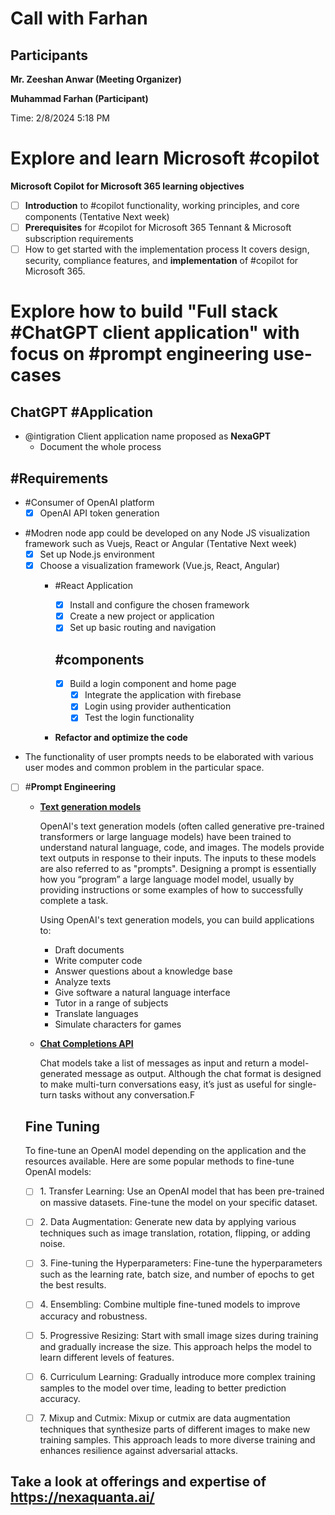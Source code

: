 # Call with Farhan

## Participants

**Mr. Zeeshan Anwar (Meeting Organizer)**	

**Muhammad Farhan (Participant)**

Time: 2/8/2024 5:18 PM 	

# Explore and learn Microsoft #copilot 

**Microsoft Copilot for Microsoft 365 learning objectives** 	

- [ ] **Introduction** to #copilot functionality, working principles, and core components	(Tentative Next week) 
- [ ] **Prerequisites** for #copilot for Microsoft 365 Tennant & Microsoft subscription requirements 
- [ ] How to get started with the implementation process It covers design, security, compliance features, and **implementation** of #copilot  for Microsoft 365.	

# Explore how to build "Full stack #ChatGPT client application" with focus on #prompt engineering use-cases	 

## **ChatGPT #Application**

- @intigration Client application name  proposed as **NexaGPT**	
  - Document the whole process

## #Requirements

- \#Consumer of OpenAI platform 
  - [x] OpenAI API token generation

<!---->

- \#Modren node app could be developed on any Node JS  visualization framework such as Vuejs, React or Angular	(Tentative Next week) 
  - [x] Set up Node.js environment
  - [x] Choose a visualization framework (Vue.js, React, Angular)
    - \#React Application
      - [x] Install and configure the chosen framework
      - [x] Create a new project or application
      - [x] Set up basic routing and navigation

      ## #components

      - [x] Build a login component and home page 
        - [x] Integrate the application with firebase
        - [x] Login using provider authentication
        - [x] Test the login functionality
    - **Refactor and optimize the code**
- The functionality of user prompts needs to be elaborated with various user modes and common problem in the particular space.

<!---->

- [ ] \#**Prompt Engineering**
  - **[Text generation models](https://platform.openai.com/docs/guides/text-generation/text-generation-models)**

    OpenAI's text generation models (often called generative pre-trained transformers or large language models) have been trained to understand natural language, code, and images. The models provide text outputs in response to their inputs. The inputs to these models are also referred to as "prompts". Designing a prompt is essentially how you “program” a large language model model, usually by providing instructions or some examples of how to successfully complete a task.

    Using OpenAI's text generation models, you can build applications to:
    - Draft documents
    - Write computer code
    - Answer questions about a knowledge base
    - Analyze texts
    - Give software a natural language interface
    - Tutor in a range of subjects
    - Translate languages
    - Simulate characters for games
  - **[Chat Completions API](https://platform.openai.com/docs/guides/text-generation/chat-completions-api)**

    Chat models take a list of messages as input and return a model-generated message as output. Although the chat format is designed to make multi-turn conversations easy, it’s just as useful for single-turn tasks without any conversation.F

  ## Fine Tuning

  To fine-tune an OpenAI model depending on the application and the resources available. Here are some popular methods to fine-tune OpenAI models:
  - [ ] 1\. Transfer Learning: Use an OpenAI model that has been pre-trained on massive datasets. Fine-tune the model on your specific dataset.
  - [ ] 2\. Data Augmentation: Generate new data by applying various techniques such as image translation, rotation, flipping, or adding noise.
  - [ ] 3\. Fine-tuning the Hyperparameters: Fine-tune the hyperparameters such as the learning rate, batch size, and number of epochs to get the best results.
  - [ ] 4\. Ensembling: Combine multiple fine-tuned models to improve accuracy and robustness.
  - [ ] 5\. Progressive Resizing: Start with small image sizes during training and gradually increase the size. This approach helps the model to learn different levels of features.
  - [ ] 6\. Curriculum Learning: Gradually introduce more complex training samples to the model over time, leading to better prediction accuracy.
  - [ ] 7\. Mixup and Cutmix: Mixup or cutmix are data augmentation techniques that synthesize parts of different images to make new training samples. This approach leads to more diverse training and enhances resilience against adversarial attacks.



## Take a look at offerings and expertise of https://nexaquanta.ai/
